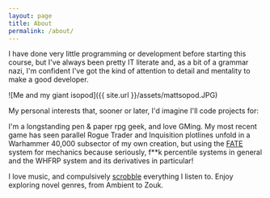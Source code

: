 ```yaml
---
layout: page
title: About
permalink: /about/
---
```


I have done very little programming or development before starting this course, but I've always been pretty IT literate and, as a bit of a grammar nazi, I'm confident I've got the kind of attention to detail and mentality to make a good developer. 

![Me and my giant isopod]({{ site.url }}/assets/mattsopod.JPG)

My personal interests that, sooner or later, I'd imagine I'll code projects for:

I'm a longstanding pen & paper rpg geek, and love GMing. My most recent game has seen parallel Rogue Trader and Inquisition plotlines unfold in a Warhammer 40,000 subsector of my own creation, but using the [FATE](http://www.faterpg.com/) system for mechanics because seriously, f**k percentile systems in general and the WHFRP system and its derivatives in particular!

I love music, and compulsively [scrobble](https://www.last.fm/user/roninserotonin) everything I listen to. Enjoy exploring novel genres, from Ambient to Zouk. 
